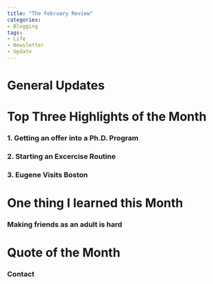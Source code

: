 ```yaml
---
title: "The February Review"
categories:
- Blogging
tags:
- Life
- Newsletter
- Update
---
```


# General Updates


# Top Three Highlights of the Month

### 1. Getting an offer into a Ph.D. Program

### 2. Starting an Excercise Routine

### 3. Eugene Visits Boston


# One thing I learned this Month

### Making friends as an adult is hard



# Quote of the Month


### Contact